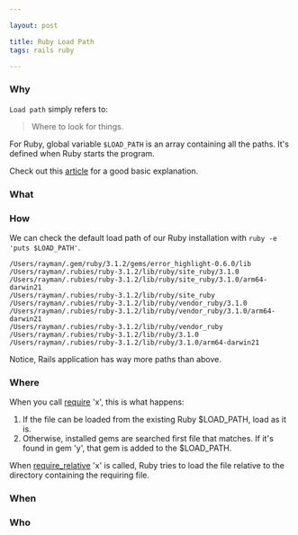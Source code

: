 ```yaml
---

layout: post

title: Ruby Load Path
tags: rails ruby

---
```

  

### Why

`Load path` simply refers to:

> Where to look for things.

For Ruby, global variable `$LOAD_PATH` is an array containing all the paths. It's defined when Ruby starts the program.

Check out this [article](https://webapps-for-beginners.rubymonstas.org/libraries/load_path.html) for a good basic explanation.

### What

  
  
  

### How

We can check the default load path of our Ruby installation with `ruby -e 'puts $LOAD_PATH'`.

```
/Users/rayman/.gem/ruby/3.1.2/gems/error_highlight-0.6.0/lib
/Users/rayman/.rubies/ruby-3.1.2/lib/ruby/site_ruby/3.1.0
/Users/rayman/.rubies/ruby-3.1.2/lib/ruby/site_ruby/3.1.0/arm64-darwin21
/Users/rayman/.rubies/ruby-3.1.2/lib/ruby/site_ruby
/Users/rayman/.rubies/ruby-3.1.2/lib/ruby/vendor_ruby/3.1.0
/Users/rayman/.rubies/ruby-3.1.2/lib/ruby/vendor_ruby/3.1.0/arm64-darwin21
/Users/rayman/.rubies/ruby-3.1.2/lib/ruby/vendor_ruby
/Users/rayman/.rubies/ruby-3.1.2/lib/ruby/3.1.0
/Users/rayman/.rubies/ruby-3.1.2/lib/ruby/3.1.0/arm64-darwin21
```

Notice, Rails application has way more paths than above.
  
  

### Where

When you call [require](https://docs.ruby-lang.org/en/master/Kernel.html#method-i-require) 'x', this is what happens:

1. If the file can be loaded from the existing Ruby $LOAD_PATH, load as it is.
2. Otherwise, installed gems are searched first file that matches. If it's found in gem 'y', that gem is added to the $LOAD_PATH.

When [require_relative](https://docs.ruby-lang.org/en/master/Kernel.html#method-i-require_relative) 'x' is called, Ruby tries to load the file relative to the directory containing the requiring file.

  

### When

  
  
  

### Who